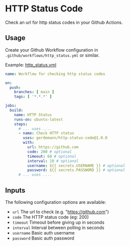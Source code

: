 # HTTP Status Code
Check an url for http status codes in your Github Actions.

## Usage

Create your Github Workflow configuration in `.github/workflows/http_status.yml` or similar.

Example: [http_status.yml](.github/workflows/http_status.yml)

```yml
name: Workflow for checking http status codes

on:
  push:
    branches: [ main ]
    tags: [ '*.*.*' ]

jobs:
  build:
    name: HTTP Status
    runs-on: ubuntu-latest
    steps:
      # ... uses ....
      - name: Check HTTP status
        uses: gerdemann/http-status-code@1.0.0
        with:
          url: https://github.com
          code: 200 # optional
          timeout: 60 # optional
          interval: 10 # optional
          username: ${{ secrets.USERNAME }} # optional
          password: ${{ secrets.PASSWORD }} # optional
      # ... uses ....
```

## Inputs

The following configuration options are available:

* `url` The url to check (e.g. "https://github.com")
* `code` The HTTP status code (eg: 200)
* `timeout` Timeout before giving up in seconds
* `interval` Interval between polling in seconds
* `username` Basic auth username
* `password` Basic auth password
